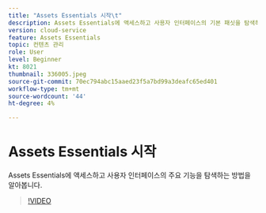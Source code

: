 ```yaml
---
title: "Assets Essentials 시작\t"
description: Assets Essentials에 액세스하고 사용자 인터페이스의 기본 패싯을 탐색하는 방법을 알아봅니다.
version: cloud-service
feature: Assets Essentials
topic: 컨텐츠 관리
role: User
level: Beginner
kt: 8021
thumbnail: 336005.jpeg
source-git-commit: 70ec794abc15aaed23f5a7bd99a3deafc65ed401
workflow-type: tm+mt
source-wordcount: '44'
ht-degree: 4%

---
```



# Assets Essentials 시작

Assets Essentials에 액세스하고 사용자 인터페이스의 주요 기능을 탐색하는 방법을 알아봅니다.

>[!VIDEO](https://video.tv.adobe.com/v/336005/?quality=9&learn=on)
